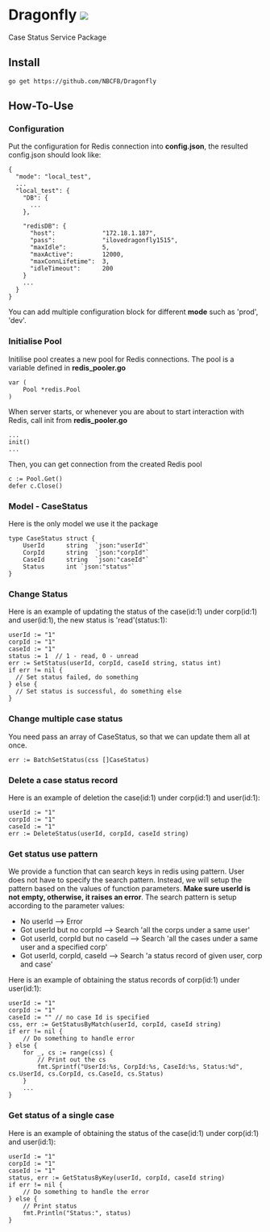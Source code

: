 # Dragonfly ![](https://media.giphy.com/media/3o7qDOQLYrStOriGC4/giphy.gif)
Case Status Service Package


## Install 
`go get https://github.com/NBCFB/Dragonfly`

## How-To-Use

### Configuration
Put the configuration for Redis connection into **config.json**, the resulted config.json should look like:
```
{
  "mode": "local_test",
  ...
  "local_test": {
    "DB": {
      ...
    },
    
    "redisDB": {
      "host":             "172.18.1.187",
      "pass":             "ilovedragonfly1515",
      "maxIdle":          5,
      "maxActive":        12000,
      "maxConnLifetime":  3,
      "idleTimeout":      200
    }
    ...
  }
}
```
You can add multiple configuration block for different **mode** such as 'prod', 'dev'.

### Initialise Pool
Initilise pool creates a new pool for Redis connections. The pool is a variable defined in **redis_pooler.go**
```
var (
	Pool *redis.Pool
)
```
When server starts, or whenever you are about to start interaction with Redis, call init from **redis_pooler.go**
```
...
init()
...
```
Then, you can get connection from the created Redis pool
```
c := Pool.Get()
defer c.Close()
```  

### Model - CaseStatus
Here is the only model we use it the package
```
type CaseStatus struct {
	UserId		string	`json:"userId"`
	CorpId		string	`json:"corpId"`
	CaseId		string	`json:"caseId"`
	Status		int	`json:"status"`
}
```

### Change Status
Here is an example of updating the status of the case(id:1) under corp(id:1) and user(id:1), the new status is 'read'(status:1):
```
userId := "1"
corpId := "1"
caseId := "1"
status := 1  // 1 - read, 0 - unread
err := SetStatus(userId, corpId, caseId string, status int)
if err != nil {
  // Set status failed, do something
} else {
  // Set status is successful, do something else
}
```

### Change multiple case status
You need pass an array of CaseStatus, so that we can update them all at once.
```
err := BatchSetStatus(css []CaseStatus)
```

### Delete a case status record
Here is an example of deletion the case(id:1) under corp(id:1) and user(id:1):
```
userId := "1"
corpId := "1"
caseId := "1" 
err := DeleteStatus(userId, corpId, caseId string)
```

### Get status use pattern
We provide a function that can search keys in redis using pattern. User does not have to specify the search pattern. Instead, we will setup the pattern based on the values of function parameters. **Make sure userId is not empty, otherwise, it raises an error**. The search pattern is setup according to the parameter values:
- No userId --> Error
- Got userId but no corpId --> Search 'all the corps under a same user'
- Got userId, corpId but no caseId --> Search 'all the cases under a same user and a specified corp'
- Got userId, corpId, caseId --> Search 'a status record of given user, corp and case'

Here is an example of obtaining the status records of corp(id:1) under user(id:1):
```
userId := "1"
corpId := "1"
caseId := "" // no case Id is specified
css, err := GetStatusByMatch(userId, corpId, caseId string)
if err != nil {
    // Do something to handle error
} else {
    for _, cs := range(css) {
        // Print out the cs
        fmt.Sprintf("UserId:%s, CorpId:%s, CaseId:%s, Status:%d", cs.UserId, cs.CorpId, cs.CaseId, cs.Status)
    }
    ...
}
```

### Get status of a single case
Here is an example of obtaining the status of the case(id:1) under corp(id:1) and user(id:1):
```
userId := "1"
corpId := "1"
caseId := "1"
status, err := GetStatusByKey(userId, corpId, caseId string)
if err != nil {
    // Do something to handle the error
} else {
    // Print status
    fmt.Println("Status:", status)
}
```
